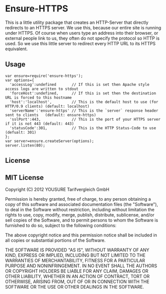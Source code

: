 # Ensure-HTTPS

This is a little utility package that creates an HTTP-Server that directly redirects to an HTTPS server. We use this, because our entire site is running under HTTPS. Of course when users type an address into their browser, or external people link to us, they often do not specify the protocol so HTTP is used. So we use this little server to redirect every HTTP URL to its HTTPS equivalent.

## Usage

    var ensure=require('ensure-https');
    var options={
      'accessLog':undefined       // If this is set then Apache style access logs are written to stdout
      'forceHost':undefined,      // If this is set then the destination URL is forced to this hostname
      'host':'localhost',         // This is the default host to use (for HTTP/0.9 clients) (default: localhost)
      'serverName':'ensure-https' // This is the `server` response header sent to clients   (default: ensure-https)
      'sslPort':443,              // This is the port of your HTTPS server if it is not 443 (default: 443)
      'statusCode':301,           // This is the HTTP Status-Code to use                    (defualt: 301)
    };
    var server=ensure.createServer(options);
    server.listen(80);

## License

MIT License
-----------

Copyright (C) 2012 YOUSURE Tarifvergleich GmbH

Permission is hereby granted, free of charge, to any person obtaining a copy
of this software and associated documentation files (the "Software"), to deal
in the Software without restriction, including without limitation the rights
to use, copy, modify, merge, publish, distribute, sublicense, and/or sell
copies of the Software, and to permit persons to whom the Software is
furnished to do so, subject to the following conditions:

The above copyright notice and this permission notice shall be included in
all copies or substantial portions of the Software.

THE SOFTWARE IS PROVIDED "AS IS", WITHOUT WARRANTY OF ANY KIND, EXPRESS OR
IMPLIED, INCLUDING BUT NOT LIMITED TO THE WARRANTIES OF MERCHANTABILITY,
FITNESS FOR A PARTICULAR PURPOSE AND NONINFRINGEMENT. IN NO EVENT SHALL THE
AUTHORS OR COPYRIGHT HOLDERS BE LIABLE FOR ANY CLAIM, DAMAGES OR OTHER
LIABILITY, WHETHER IN AN ACTION OF CONTRACT, TORT OR OTHERWISE, ARISING FROM,
OUT OF OR IN CONNECTION WITH THE SOFTWARE OR THE USE OR OTHER DEALINGS IN
THE SOFTWARE.
